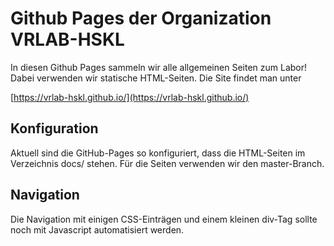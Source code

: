 # Github Pages der Organization VRLAB-HSKL

In diesen Github Pages sammeln wir alle allgemeinen Seiten zum Labor! Dabei verwenden wir statische HTML-Seiten.
Die Site findet man unter

[https://vrlab-hskl.github.io/](https://vrlab-hskl.github.io/)

## Konfiguration
Aktuell sind die GitHub-Pages so konfiguriert, dass die HTML-Seiten im Verzeichnis docs/ stehen. Für die Seiten verwenden wir den master-Branch.

## Navigation
Die Navigation mit einigen CSS-Einträgen und einem kleinen div-Tag sollte noch mit Javascript automatisiert werden.

